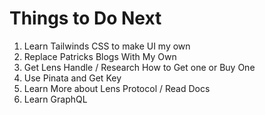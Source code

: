 # Things to Do Next

1. Learn Tailwinds CSS to make UI my own
2. Replace Patricks Blogs With My Own
3. Get Lens Handle / Research How to Get one or Buy One
4. Use Pinata and Get Key
5. Learn More about Lens Protocol / Read Docs
6. Learn GraphQL
